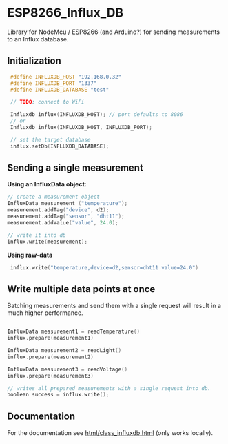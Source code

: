 # ESP8266_Influx_DB

Library for NodeMcu / ESP8266 (and Arduino?) for sending measurements to an Influx database.

## Initialization
```cpp
 #define INFLUXDB_HOST "192.168.0.32"
 #define INFLUXDB_PORT "1337"
 #define INFLUXDB_DATABASE "test"

 // TODO: connect to WiFi

 Influxdb influx(INFLUXDB_HOST); // port defaults to 8086
 // or
 Influxdb influx(INFLUXDB_HOST, INFLUXDB_PORT);

 // set the target database
 influx.setDb(INFLUXDB_DATABASE);
```

## Sending a single measurement
**Using an InfluxData object:**
```cpp
// create a measurement object
InfluxData measurement ("temperature");
measurement.addTag("device", d2);
measurement.addTag("sensor", "dht11");
measurement.addValue("value", 24.0);

// write it into db
influx.write(measurement);
```

**Using raw-data**
```cpp
 influx.write("temperature,device=d2,sensor=dht11 value=24.0")
```

## Write multiple data points at once
Batching measurements and send them with a single request will result in a much higher performance.
```cpp

InfluxData measurement1 = readTemperature()
influx.prepare(measurement1)

InfluxData measurement2 = readLight()
influx.prepare(measurement2)

InfluxData measurement3 = readVoltage()
influx.prepare(measurement3)

// writes all prepared measurements with a single request into db.
boolean success = influx.write();
```

## Documentation
For the documentation see [html/class_influxdb.html](html/class_influxdb.html) (only works locally).
